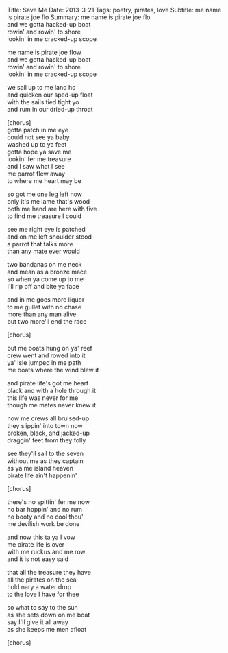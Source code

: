 Title: Save Me
Date: 2013-3-21
Tags: poetry, pirates, love
Subtitle: me name is pirate joe flo
Summary: me name is pirate joe flo<br>
         and we gotta hacked-up boat<br>
         rowin' and rowin' to shore<br>
         lookin' in me cracked-up scope<br>

me name is pirate joe flow  
and we gotta hacked-up boat  
rowin' and rowin' to shore  
lookin' in me cracked-up scope  

we sail up to me land ho  
and quicken our sped-up float  
with the sails tied tight yo  
and rum in our dried-up throat  

[chorus]  
gotta patch in me eye  
could not see ya baby  
washed up to ya feet  
gotta hope ya save me  
lookin' fer me treasure  
and I saw what I see  
me parrot flew away  
to where me heart may be  

so got me one leg left now  
only it's me lame that's wood  
both me hand are here with five  
to find me treasure I could  

see me right eye is patched  
and on me left shoulder stood  
a parrot that talks more  
than any mate ever would  

two bandanas on me neck  
and mean as a bronze mace  
so when ya come up to me  
I'll rip off and bite ya face  

and in me goes more liquor  
to me gullet with no chase  
more than any man alive  
but two more'll end the race  

[chorus]  

but me boats hung on ya' reef  
crew went and rowed into it  
ya' isle jumped in me path  
me boats where the wind blew it  

and pirate life's got me heart  
black and with a hole through it  
this life was never for me  
though me mates never knew it  

now me crews all bruised-up  
they slippin' into town now  
broken, black, and jacked-up  
draggin' feet from they folly  

see they'll sail to the seven  
without me as they captain  
as ya me island heaven  
pirate life ain't happenin'  

[chorus]  

there's no spittin' fer me now  
no bar hoppin' and no rum  
no booty and no cool thou'  
me devilish work be done  

and now this ta ya I vow  
me pirate life is over  
with me ruckus and me row  
and it is not easy said  

that all the treasure they have  
all the pirates on the sea  
hold nary a water drop  
to the love I have for thee  

so what to say to the sun  
as she sets down on me boat  
say I'll give it all away  
as she keeps me men afloat  

[chorus]  

